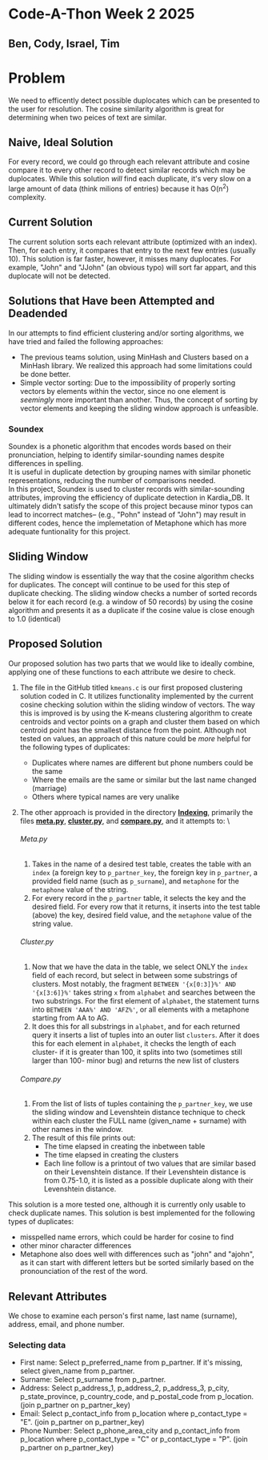 # Code-A-Thon Week 2 2025



## Ben, Cody, Israel, Tim



# Problem
We need to efficently detect possible duplocates which can be presented to the user for resolution. The cosine similarity algorithm is great for determining when two peices of text are similar.

## Naive, Ideal Solution
For every record, we could go through each relevant attribute and cosine compare it to every other record to detect similar records which may be duplocates. While this solution *will* find each duplicate, it's very slow on a large amount of data (think milions of entries) because it has O(n<sup>2</sup>) complexity.

## Current Solution
The current solution sorts each relevant attribute (optimized with an index). Then, for each entry, it compares that entry to the next few entries (usually 10). This solution is far faster, however, it misses many duplocates. For example, "John" and "JJohn" (an obvious typo) will sort far appart, and this duplocate will not be detected.


## Solutions that Have been Attempted and Deadended
   In our attempts to find efficient clustering and/or sorting algorithms, we have tried and failed the following approaches:
 - The previous teams solution, using MinHash and Clusters based on a MinHash library. We realized this approach had some limitations could be done better.
 - Simple vector sorting: Due to the impossibility of properly sorting vectors by elements within the vector, since no one element is *seemingly* more important than another. Thus, the concept of sorting by vector elements and keeping the sliding window approach is unfeasible.
  ### Soundex 
  Soundex is a phonetic algorithm that encodes words based on their pronunciation, helping to identify similar-sounding names despite differences in spelling.  
  It is useful in duplicate detection by grouping names with similar phonetic representations, reducing the number of comparisons needed.  
  In this project, Soundex is used to cluster records with similar-sounding attributes, improving the efficiency of duplicate detection in Kardia_DB. It ultimately 
  didn't satisfy the scope of this project because minor typos can lead to incorrect matches– (e.g., "Pohn" instead of "John") may result in different codes, hence 
  the implemetation of Metaphone which has more adequate funtionality for this project.  

## Sliding Window
   The sliding window is essentially the way that the cosine algorithm checks for duplicates. The concept will continue to be used for this step of duplicate checking. The sliding window checks a number of sorted records below it for each record (e.g. a window of 50 records) by using the cosine algorithm and presents it as a duplicate if the cosine value is close enough to 1.0 (identical)

## Proposed Solution
Our proposed solution has two parts that we would like to ideally combine, applying one of these functions to each attribute we desire to check. 
   1. The file in the GitHub titled `kmeans.c` is our first proposed clustering solution coded in C. It utilizes functionality implemented by the current cosine checking solution within the sliding window of vectors. The way this is improved is by using the K-means clustering algorithm to create centroids and vector points on a graph and cluster them based on which centroid point has the smallest distance from the point. Although not tested on values, an approach of this nature could be *more* helpful for the following types of duplicates:
         - Duplicates where names are different but phone numbers could be the same
         - Where the emails are the same or similar but the last name changed (marriage)
         -   Others where typical names are very unalike

2. The other approach is provided in the directory **[Indexing](https://github.com/Lightning11wins/duplicate-record-clustering-algorithms/tree/main/Indexing)**, primarily the files **[meta.py](https://github.com/Lightning11wins/duplicate-record-clustering-algorithms/blob/main/Indexing/meta.py)**, **[cluster.py](https://github.com/Lightning11wins/duplicate-record-clustering-algorithms/blob/main/Indexing/cluster.py)**, and **[compare.py](https://github.com/Lightning11wins/duplicate-record-clustering-algorithms/blob/main/Indexing/compare.py)**, and it attempts to: \
   ###### Meta.py
   1. Takes in the name of a desired test table, creates the table with an `index` (a foreign key to `p_partner_key`, the foreign key in `p_partner`, a provided field name (such as `p_surname`), and `metaphone` for the `metaphone` value of the string.
   2. For every record in the `p_partner` table, it selects the key and the desired field. For every row that it returns, it inserts into the test table (above) the key, desired field value, and the `metaphone` value of the string value. 
   ###### Cluster.py
   1. Now that we have the data in the table, we select ONLY the `index` field of each record, but select in between some substrings of clusters. Most notably, the fragment `BETWEEN '{x[0:3]}%' AND '{x[3:6]}%'` takes string `x` from `alphabet` and searches between the two substrings. For the first element of `alphabet`, the statement turns into `BETWEEN 'AAA%' AND 'AFZ%'`, or all elements with a metaphone starting from AA to AG.
   2. It does this for all substrings in `alphabet`, and for each returned query it inserts a list of tuples into an outer list `clusters`. After it does this for each element in `alphabet`, it checks the length of each cluster- if it is greater than 100, it splits into two (sometimes still larger than 100- minor bug) and returns the new list of clusters
   ###### Compare.py 
   1. From the list of lists of tuples containing the `p_partner_key`, we use the sliding window and Levenshtein distance technique to check within each cluster the FULL name (given_name + surname) with other names in the window.
   2. The result of this file prints out:
      - The time elapsed in creating the inbetween table
      - The time elapsed in creating the clusters
      - Each line follow is a printout of two values that are similar based on their Levenshtein distance. If their Levenshtein distance is from 0.75-1.0, it is listed as a possible duplicate along with their Levenshtein distance.
   
This solution is a more tested one, although it is currently only usable to check duplicate names. This solution is best implemented for the following types of duplicates:
   - misspelled name errors, which could be harder for cosine to find
   - other minor character differences
   - Metaphone also does well with differences such as "john" and "ajohn", as it can start with different letters but be sorted similarly based on the pronounciation of the rest of the word.


## Relevant Attributes
We chose to examine each person's first name, last name (surname), address, email, and phone number.

### Selecting data
- First name: Select p_preferred_name from p_partner. If it's missing, select given_name from p_partner.
- Surname: Select p_surname from p_partner.
- Address: Select p_address_1, p_address_2, p_address_3, p_city, p_state_province, p_country_code, and p_postal_code from p_location. (join p_partner on p_partner_key)
- Email: Select p_contact_info from p_location where p_contact_type = "E". (join p_partner on p_partner_key)
- Phone Number: Select p_phone_area_city and p_contact_info from p_location where p_contact_type = "C" or p_contact_type = "P". (join p_partner on p_partner_key)
